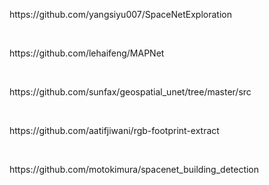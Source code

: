 <p> https://github.com/yangsiyu007/SpaceNetExploration </p><br>

<p>https://github.com/lehaifeng/MAPNet</p><br>

<p>https://github.com/sunfax/geospatial_unet/tree/master/src</p> <br>

<p>https://github.com/aatifjiwani/rgb-footprint-extract</p> <br>

<p>https://github.com/motokimura/spacenet_building_detection </p> <br>

